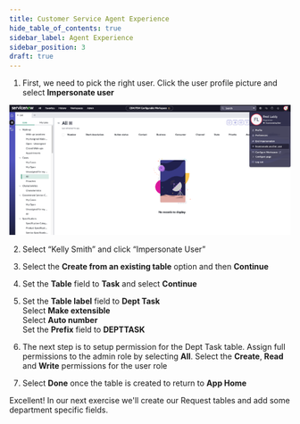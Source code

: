 ```yaml
---
title: Customer Service Agent Experience
hide_table_of_contents: true
sidebar_label: Agent Experience
sidebar_position: 3
draft: true
---
```


1. First, we need to pick the right user. Click the user profile picture and select **Impersonate user**

![](../images/2023-08-03-09-54-51.png)

2.	Select “Kelly Smith” and click “Impersonate User”


3. Select the **Create from an existing table** option and then **Continue**


4. Set the **Table** field to **Task** and select **Continue**


5. Set the **Table label** field to **Dept Task**\
    Select **Make extensible**\
    Select **Auto number**\
    Set the **Prefix** field to **DEPTTASK**


6. The next step is to setup permission for the Dept Task table. Assign full permissions to the admin role by selecting **All**. Select the **Create**, **Read** and **Write** permissions for the user role


7. Select **Done** once the table is created to return to **App Home**


Excellent! In our next exercise we'll create our Request tables and add some department specific fields.